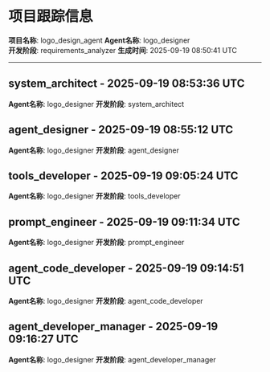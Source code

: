 # 项目跟踪信息

**项目名称**: logo_design_agent
**Agent名称**: logo_designer  
**开发阶段**: requirements_analyzer
**生成时间**: 2025-09-19 08:50:41 UTC

---


## system_architect - 2025-09-19 08:53:36 UTC
**Agent名称**: logo_designer
**开发阶段**: system_architect


## agent_designer - 2025-09-19 08:55:12 UTC
**Agent名称**: logo_designer
**开发阶段**: agent_designer


## tools_developer - 2025-09-19 09:05:24 UTC
**Agent名称**: logo_designer
**开发阶段**: tools_developer


## prompt_engineer - 2025-09-19 09:11:34 UTC
**Agent名称**: logo_designer
**开发阶段**: prompt_engineer


## agent_code_developer - 2025-09-19 09:14:51 UTC
**Agent名称**: logo_designer
**开发阶段**: agent_code_developer


## agent_developer_manager - 2025-09-19 09:16:27 UTC
**Agent名称**: logo_designer
**开发阶段**: agent_developer_manager

